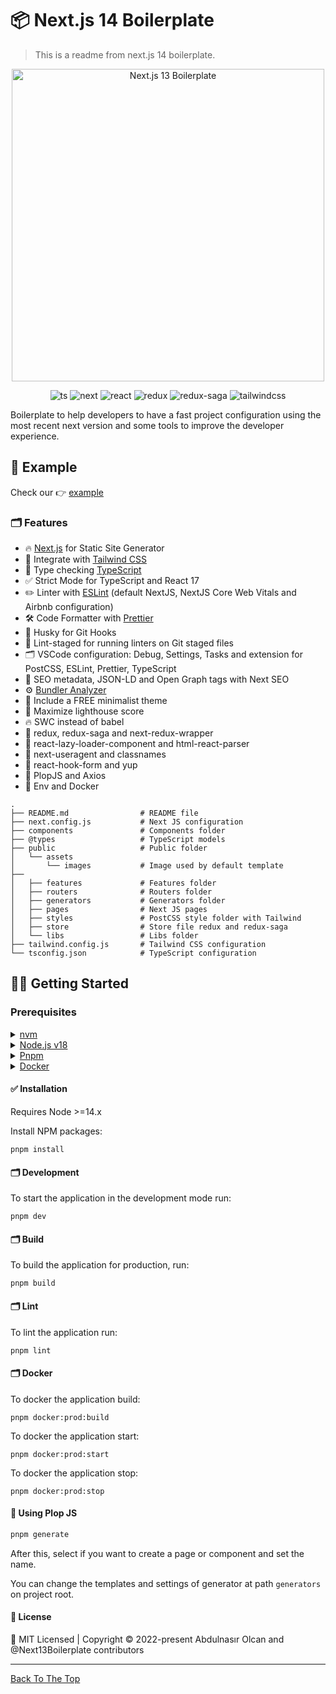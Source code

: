 <a name="read-me-template" />

# 📦 Next.js 14 Boilerplate

> This is a readme from next.js 14 boilerplate.

<p align="center">
    <img src="https://github.com/jsdeveloperr/nextjs-boilerplate/blob/master/public/assets/nextjs12-boilerplate.png" width="500" alt="Next.js 13 Boilerplate" />
</p>

<div align="center">

![ts](https://img.shields.io/badge/TypeScript%20-%23F7DF1E.svg?logo=typescript&logoColor=white&color=3178C6)
![next](https://img.shields.io/badge/Next-20232A?logo=next.js&logoColor=white)
![react](https://img.shields.io/badge/React-20232A?logo=react&logoColor=61DAFB)
![redux](https://img.shields.io/badge/Redux%20Toolkit-593D88?logo=redux&logoColor=white)
![redux-saga](https://img.shields.io/badge/Redux%20Saga-86D46B?logo=redux%20saga&logoColor=white&color=74C417)
![tailwindcss](https://img.shields.io/badge/Tailwindcss-007FFF?logo=tailwindcss&logoColor=white)

</div>

Boilerplate to help developers to have a fast project configuration using the most recent next version and some tools to improve the developer experience.

## :rocket: Example

Check our 👉 [example](https://nextjs13-boilerplate.vercel.app)

### 🗂 Features

- 🔥 [Next.js](https://nextjs.org) for Static Site Generator
- 🎨 Integrate with [Tailwind CSS](https://tailwindcss.com)
- 🎉 Type checking [TypeScript](https://www.typescriptlang.org)
- ✅ Strict Mode for TypeScript and React 17
- ✏️ Linter with [ESLint](https://eslint.org) (default NextJS, NextJS Core Web Vitals and Airbnb configuration)
- 🛠 Code Formatter with [Prettier](https://prettier.io)
- 🦊 Husky for Git Hooks
- 🚫 Lint-staged for running linters on Git staged files
- 🗂 VSCode configuration: Debug, Settings, Tasks and extension for PostCSS, ESLint, Prettier, TypeScript
- 🤖 SEO metadata, JSON-LD and Open Graph tags with Next SEO
- ⚙️ [Bundler Analyzer](https://www.npmjs.com/package/@next/bundle-analyzer)
- 🌈 Include a FREE minimalist theme
- 💯 Maximize lighthouse score
- 🔥 SWC instead of babel
- 🎉 redux, redux-saga and next-redux-wrapper
- 🌈 react-lazy-loader-component and html-react-parser
- 🎉 next-useragent and classnames
- 🦊 react-hook-form and yup
- 🎨 PlopJS and Axios
- 🎉 Env and Docker

```
.
├── README.md                # README file
├── next.config.js           # Next JS configuration
├── components               # Components folder
├── @types                   # TypeScript models
├── public                   # Public folder
│   └── assets
│       └── images           # Image used by default template
├──
│   ├── features             # Features folder
│   ├── routers              # Routers folder
│   ├── generators           # Generators folder
│   ├── pages                # Next JS pages
│   ├── styles               # PostCSS style folder with Tailwind
│   ├── store                # Store file redux and redux-saga
│   └── libs                 # Libs folder
├── tailwind.config.js       # Tailwind CSS configuration
└── tsconfig.json            # TypeScript configuration
```

## 👨‍💻 Getting Started

### Prerequisites

<details>
  <summary><a href="https://github.com/nvm-sh/nvm">nvm</a></summary>

```shell
brew install nvm
```

</details>
<details>
  <summary><a href="https://nodejs.org/en/">Node.js v18</a></summary>

```shell
nvm install v18.12.0
```

</details>
<details>
  <summary><a href="https://pnpm.io/">Pnpm</a></summary>

```shell
npm install -g pnpm
```

</details>

</details>
<details>
  <summary><a href="https://www.docker.com/products/docker-desktop/">Docker</a></summary>

```shell
Docker Desktop Download
```

</details>

#### ✅ Installation

Requires Node >=14.x

Install NPM packages:

```shell
pnpm install
```

#### 🗂 Development

To start the application in the development mode run:

```shell
pnpm dev
```

#### 🗂 Build

To build the application for production, run:

```shell
pnpm build
```

#### 🗂 Lint

To lint the application run:

```shell
pnpm lint
```

#### 🗂 Docker

To docker the application build:

```shell
pnpm docker:prod:build
```

To docker the application start:

```shell
pnpm docker:prod:start
```

To docker the application stop:

```shell
pnpm docker:prod:stop
```

#### 🎉 Using Plop JS

```html
pnpm generate
```

After this, select if you want to create a page or component and set the name.

You can change the templates and settings of generator at path `generators` on project root.

#### 📄 License

<div calign="center">
    🍁 MIT Licensed | Copyright © 2022-present Abdulnasır Olcan and @Next13Boilerplate contributors
</div>

---

[Back To The Top](#read-me-template)
